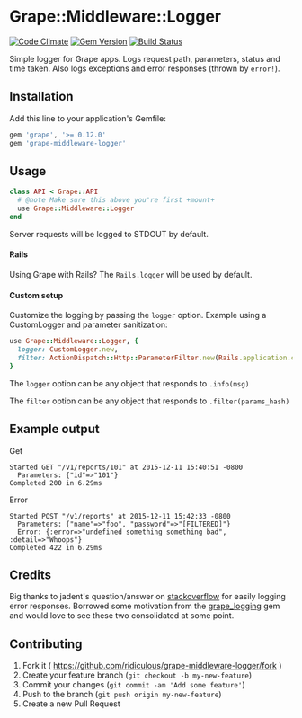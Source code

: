 # Grape::Middleware::Logger
[![Code Climate](https://codeclimate.com/github/ridiculous/grape-middleware-logger/badges/gpa.svg)](https://codeclimate.com/github/ridiculous/grape-middleware-logger) [![Gem Version](https://badge.fury.io/rb/grape-middleware-logger.svg)](http://badge.fury.io/rb/grape-middleware-logger)
[![Build Status](https://travis-ci.org/ridiculous/grape-middleware-logger.svg)](https://travis-ci.org/ridiculous/grape-middleware-logger)

Simple logger for Grape apps. Logs request path, parameters, status and time taken. Also logs exceptions and error responses (thrown by `error!`).

## Installation

Add this line to your application's Gemfile:

```ruby
gem 'grape', '>= 0.12.0'
gem 'grape-middleware-logger'
```

## Usage
```ruby
class API < Grape::API
  # @note Make sure this above you're first +mount+
  use Grape::Middleware::Logger
end
```

Server requests will be logged to STDOUT by default.

#### Rails
Using Grape with Rails? The `Rails.logger` will be used by default.

#### Custom setup
Customize the logging by passing the `logger` option. Example using a CustomLogger and parameter sanitization:
```ruby
use Grape::Middleware::Logger, {
  logger: CustomLogger.new,
  filter: ActionDispatch::Http::ParameterFilter.new(Rails.application.config.filter_parameters)
}
```
The `logger` option can be any object that responds to `.info(msg)`

The `filter` option can be any object that responds to `.filter(params_hash)`

## Example output
Get
```
Started GET "/v1/reports/101" at 2015-12-11 15:40:51 -0800
  Parameters: {"id"=>"101"}
Completed 200 in 6.29ms
```
Error
```
Started POST "/v1/reports" at 2015-12-11 15:42:33 -0800
  Parameters: {"name"=>"foo", "password"=>"[FILTERED]"}
  Error: {:error=>"undefined something something bad", :detail=>"Whoops"}
Completed 422 in 6.29ms
```

## Credits

Big thanks to jadent's question/answer on [stackoverflow](http://stackoverflow.com/questions/25048163/grape-using-error-and-grapemiddleware-after-callback)
for easily logging error responses. Borrowed some motivation from the [grape_logging](https://github.com/aserafin/grape_logging) gem
and would love to see these two consolidated at some point.

## Contributing

1. Fork it ( https://github.com/ridiculous/grape-middleware-logger/fork )
2. Create your feature branch (`git checkout -b my-new-feature`)
3. Commit your changes (`git commit -am 'Add some feature'`)
4. Push to the branch (`git push origin my-new-feature`)
5. Create a new Pull Request
